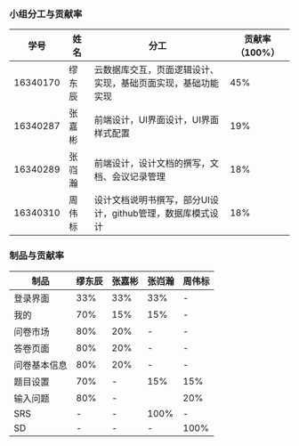 ### 小组分工与贡献率
学号 | 姓名 | 分工 | 贡献率（100%） |
---|---|---|---|
16340170 | 缪东辰 | 云数据库交互，页面逻辑设计、实现，基础页面实现，基础功能实现 | 45% |
16340287 | 张嘉彬 | 前端设计，UI界面设计，UI界面样式配置 | 19% |
16340289 | 张岿瀚 | 前端设计，设计文档的撰写，文档、会议记录管理 | 18% |
16340310 | 周伟标 | 设计文档说明书撰写，部分UI设计，github管理，数据库模式设计 | 18% |
### 制品与贡献率
制品 | 缪东辰 | 张嘉彬 | 张岿瀚 | 周伟标 |
---|---|---|---|---|
登录界面 | 33% | 33% | 33% | - |
我的 | 70% | 15% | 15% | - |
问卷市场 | 80% | 20% | - | - |
答卷页面 | 80% | 20% | - | - |
问卷基本信息 | 80% | 20% | - | - |
题目设置 | 70% | - | 15% | 15% |
输入问题 | 80% | - |  | 20% |
SRS | - | - | 100% | - |
SD | - | - | - | 100% |
